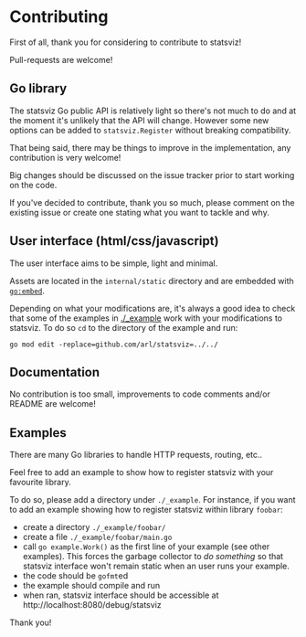 Contributing
============

First of all, thank you for considering to contribute to statsviz!

Pull-requests are welcome!


## Go library

The statsviz Go public API is relatively light so there's not much to do and at the moment
it's unlikely that the API will change. However some new options can be added to
`statsviz.Register` without breaking compatibility.

That being said, there may be things to improve in the implementation, any
contribution is very welcome!

Big changes should be discussed on the issue tracker prior to start working on
the code.

If you've decided to contribute, thank you so much, please comment on the existing 
issue or create one stating what you want to tackle and why.


## User interface (html/css/javascript)

The user interface aims to be simple, light and minimal.

Assets are located in the `internal/static` directory and are embedded with
[`go:embed`](https://pkg.go.dev/embed).

Depending on what your modifications are, it's always a good idea to check that
some of the examples in [./_example](./_example/) work with your modifications
to statsviz. To do so `cd` to the directory of the example and run:

    go mod edit -replace=github.com/arl/statsviz=../../


## Documentation

No contribution is too small, improvements to code comments and/or README
are welcome!


## Examples

There are many Go libraries to handle HTTP requests, routing, etc..

Feel free to add an example to show how to register statsviz with your favourite
library.

To do so, please add a directory under `./_example`. For instance, if you want to add an
example showing how to register statsviz within library `foobar`:

 - create a directory `./_example/foobar/`
 - create a file `./_example/foobar/main.go`
 - call `go example.Work()` as the first line of your example (see other
   examples). This forces the garbage collector to _do something_ so that
   statsviz interface won't remain static when an user runs your example.
 - the code should be `gofmt`ed
 - the example should compile and run
 - when ran, statsviz interface should be accessible at http://localhost:8080/debug/statsviz


Thank you!
